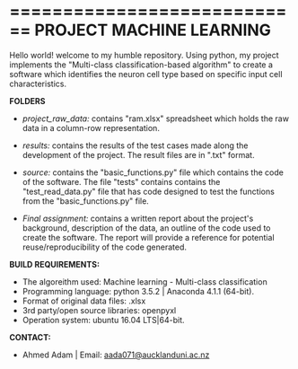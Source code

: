 ============================
**PROJECT MACHINE LEARNING**
============================

Hello world! welcome to my humble repository. Using python, my project implements the "Multi-class classification-based algorithm" to create a software which identifies the neuron cell type based on specific input cell characteristics.

**FOLDERS**

- *project_raw_data:*
contains "ram.xlsx" spreadsheet which holds the raw data in a column-row representation. 

- *results:*
contains the results of the test cases made along the development of the project. The result files are in ".txt" format.

- *source:*
contains the "basic_functions.py" file which contains the code of the software. The file "tests" contains contains the  "test_read_data.py" file that has code designed to test the functions from the "basic_functions.py" file.

- *Final assignment:* 
contains a written report about the project's background, description of the data, an outline of the code used to create the software. The report will provide a reference for potential reuse/reproducibility of the code generated.

**BUILD REQUIREMENTS:**

- The algoreithm used: Machine learning - Multi-class classification
- Programming language: python 3.5.2 | Anaconda 4.1.1 (64-bit).
- Format of original data files: .xlsx
- 3rd party/open source libraries: openpyxl
- Operation system: ubuntu 16.04 LTS|64-bit.

**CONTACT:**
- Ahmed Adam | Email: aada071@aucklanduni.ac.nz
  


